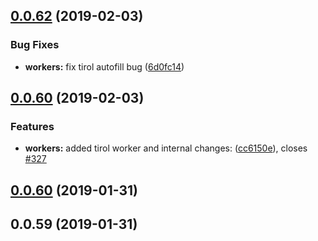 ## [0.0.62](https://github.com/doomsower/whitewater/compare/@whitewater-guide/workers@0.0.62...@whitewater-guide/workers@0.0.62) (2019-02-03)

### Bug Fixes

- **workers:** fix tirol autofill bug ([6d0fc14](https://github.com/doomsower/whitewater/commit/6d0fc14))

## [0.0.60](https://github.com/doomsower/whitewater/compare/@whitewater-guide/workers@0.0.60...@whitewater-guide/workers@0.0.60) (2019-02-03)

### Features

- **workers:** added tirol worker and internal changes: ([cc6150e](https://github.com/doomsower/whitewater/commit/cc6150e)), closes [#327](https://github.com/doomsower/whitewater/issues/327)

## [0.0.60](https://github.com/doomsower/whitewater/compare/@whitewater-guide/workers@0.0.60...@whitewater-guide/workers@0.0.60) (2019-01-31)

## 0.0.59 (2019-01-31)
